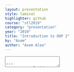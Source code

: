 ```yaml
---
layout: presentation
style: laminal
highlighter: github
course: "stl2019"
category: "presentation"
year: "2019"
title: "Introduction to OOP 2"
by: "Asem"
author: "Asem Alaa"
---
```


<textarea id="source">

---
## Output of this tutorial

1. Constructors
1. Default arguments
1. Const-correctness in OOP
1. Template classes and template functions
1. Access modifiers
1. Enum types

---
## Constructors

```c++
struct Point
{
    double x;
    double y;
};
```

--
### Old ways to create `Point`

--

```c++
Point p1{ 1, 1}; // Uniform initialization (C++11)
```

--

```c++
Point p2 = {0 , 0}; // Initialization list
```

--

```c++
Point p3; // Random values for x and y members of p3
p3.x = 2.5;
p3.y = 3.5;
```

--
#### Limitations

--

* Not flexible, not clever.

---

#### Consider the following cases

--

```c++
// You need the two members initialized with `2`
// without explicitly repeating the value
Point p{2}; // Invalid.
```

--

```c++
// You need the members to automatically initialized
// with zeros when you declare `p` as following
Point p; // p.x and p.y have random values :(
```

---

#### Solution

--

##### Constructors

--

* Constructors are _special methods (members)_.
* have _special declaration syntax_:

--

1. They must have the **same name** of the `struct`/`class`.
--
1. They don't return and are exempted from using `void` as a return type.

---

### Declaration

```c++
struct Point
{
    double x;
    double y;
};
```

---

### Declaration (cont'd)

```c++
struct Point
{
    double x;
    double y;

    // Default constructor. Takes no argument.
    Point()
    {
    }

    // Constructor 2. Takes one argument.
    Point( double v )
    {
    }

    // Constructor 3. Takes two argument
    Point( double u, double v)
    {
    }
};
```

---

### Declaration (cont'd)

```c++
struct Point
{
    double x;
    double y;

    // Default constructor. Solves case 1
    Point()
    {
        x = 0;
        y = 0;
    }

    // Constructor 2. Solves case 2.
    Point( double v )
    {
        x = v;
        y = v;
    }

    // Constructor 3. Solved case 3.
    Point( double u, double v)
    {
        x = u;
        y = v;
    }
};
```

---

### Calling the constructor

--

#### Default constructor

```c++
Point p1; // Default constructor called. Now p1.x and p1.y equal zero.
```

--

#### Custom constructor 2 (one argument)

```c++
Point p2( 1.0 ); // Constructor 2 called. Now p2.x and p2.y equal 1.0.
```

--

#### Custom constructor 3 (two arguments)

```c++
Point p3( 0, 1 ); // Constructor 3 called. p3.x equals 0 and p3.y equals 1.
```

--

#### Other calling syntax

```c++
Point p4 = Point( 3.0 ); // Alternative way to call the constructor.
Point *p5 = new Point( 3 , 2 ); // Heap allocation.
```

---

## Default arguments

--

### Example

```c++
void printLL( const IntLL &l )
{
    auto *current = l.head;
    while( current != nullptr )
    {
        std::cout << current->data << "->";
        current = current->next;
    }
}
```

--

```c++
//prints
element1->element2->element3->....
```

---

## Default arguments (cont'd)

--

### Example (cont'd)

```c++
void printLL( const IntLL &l , const std::string &sep )
{
    auto *current = l.head;
    while( current != nullptr )
    {
        std::cout << current->data << sep;
        current = current->next;
    }
}
```

`sep` might be any `std::string` e.g: (`"->"`), (`"*"`), (`"-"`), (`" "`), (`":"`), (`""`).

---

#### Results

--
* .green[we added more control on the function]
--
* .red[more control sometimes complicates (bad usability)]

---

### Solution: default arguments

--
```c++
void printLL( const IntLL &l , const std::string &sep = "->" )
{
    auto *current = l.head;
    while( current != nullptr )
    {
        std::cout << current->data << sep;
        current = current->next;
    }
}
```

--

```c++
// assume primes is `IntLL` and contains 2, 3, 5, 7

printLL( primes , "->"); // prints: 2->3->5->7
printLL( primes ); // prints: 2->3->5->7
printLL( primes , " -> "); // prints: 2 -> 3 -> 5 -> 7
printLL( primes , ":"); // prints: 2:3:5:7
printLL( primes , "\n"); // prints: ???
```

---

### Constructor default arguments

Remember

--
* constructors special member methods.
--
* but they are methods.

--
```c++
struct Point
{
    Point( double u = 0, double v = 0)
    {
        x = u;
        y = v;
    }

    double x;
    double y;
};
```

--
1. provide no arguments:
--
  * `x` and `y` will be initialized with zeros.
--
1. provide a single argument:
--
  * `x` will be initialized with `u` and `y` with zero.
--
1. provide two arguments: 
--
  * both `x` and `y` get initialized with `u` and `v`.

---

## Const-correctness

### Example

Recall the following functions that works on the `IntegerLL` from *Week 5* notes:

```c++
int front( const IntegerLL &list )
{
    // Logic
}

int back( const IntegerLL &list )
{
    // Logic
}

bool isEmpty( const IntegerLL &list )
{
    // Logic
}

void printAll( const IntegerLL &list )
{
    // Logic
}
```

---

## Const-correctness (cont'd)

### Example (cont'd)

What if we them as methods?

---
```c++
struct IntegerLL
{
    int front()
    {
        // Logic
    }

    int back()
    {
        // Logic
    }

    bool isEmpty()
    {
        // Logic
    }

    void printAll()
    {
        // Logic
    }

    // default constructor.
    IntegerLL()
    {
        front = nullptr;
    }

    IntegerNode *front;
};
```

---
* **But how to guarantee constness?!** 
* Or how to make sure that these methods are not going to miss up with our linked list?

---

## Const-correctness (cont'd)

### Example (cont'd)

--
#### Solution

--
Very simple, just add `const` after the function declaration line!

---
```c++
struct IntegerLL
{
    int front() const
    {
        // Logic
    }

    int back() const
    {
        // Logic
    }

    bool isEmpty() const
    {
        // Logic
    }

    void printAll() const
    {
        // Logic
    }

    // default constructor.
    IntegerLL()
    {
        front = nullptr;
    }

    IntegerNode *front;
};
```

---

## Introduction to Templates

--

### Problem

--

* We extremely violated the **DRY** principle in the last assignment
* You were asked to provide a linked list implementation of the following types:

1. `char`.
2. `std::string`.
3. `Patient` (defined in `custom_types.hpp`)
4. `Point` (defined in `custom_types.hpp`).
5. `double`.
6. `int`.

---
So what we did is:

* implementing linked list for `char`.
--
* Copy the implementation 5 times and replace each `char` with the new type!

--

#### Results

1. Hard to fix bugs.
1. Lengthy code!
1. Redundant (+80% redundancy).

---

## Introduction to Templates

--

### Solution: template classes

--

* Single implementation for all types.

---

Consider what we did in `CharsLL`:

```c++
struct CharNode
{
    char data;
    CharNode *next;

    // default constructor.
    Node()
    {
        next = nullptr;
    }

    // when user provides a value for data member, or both.
    Node( char value, Node *nextPtr = nullptr )
    {
        next = nextPtr;
        data = value;
    }
};

struct CharsLL
{
    // The compiler will generate a default constructor that initialize head.
    CharNode *head = nullptr;
};
```

---

Consider what we did in `CharsLL`:


```c++
void insertFront( CharsLL &list , char data )
{
// Logic
}

void insertBack( CharsLL &list, char data )
{
// Logic
}

void removeFront( CharsLL &list )
{
// Logic
}

void removeBack( CharsLL &list )
{
// Logic
}
```

--
* And the their counterparts in other types: `int`, `std::string`,... etc.

---
#### Question

--
* How to kill the redundancy?

--
#### Idea

* let `T` represents the type of interest.
* So `T` can be `char`, `int`, `std::string` and so on.

---

## Introduction to Templates

### Solution: template classes

#### First step: templetize the `struct`

---

##### Before

```c++
struct CharNode
{
    char data;
    CharNode *next;

    // default constructor.
    CharNode()
    {
        next = nullptr;
    }

    // when user provides a value for data member, or both.
    CharNode( char value, Node *nextPtr = nullptr )
    {
        next = nextPtr;
        data = value;
    }
};

struct CharsLL
{
    // The compiler will generate a default constructor that initialize head.
    CharNode *head = nullptr;
};
```

---

##### Now

```c++
struct Node
{
    T data;
    Node *next;

        // default constructor.
    Node()
    {
        next = nullptr;
    }

    // when user provides a value for data member, or both.
    Node( T value, Node *nextPtr = nullptr )
    {
        next = nextPtr;
        data = value;
    }
};

struct LL
{
    Node< T > *head = nullptr;
};
```

--
* .red[But the compiler doesn't know what `T` is].
--
* **How to declare a template type T**.

---

##### Now

We will just add (`template < typename T >`)

```c++
template< typename T> // HERE
struct Node
{
    Node() // default constructor.
    {
        next = nullptr;
    }

    Node( T value, Node *nextPtr = nullptr )
    {
        next = nextPtr;
        data = value;
    }

    T data;
    Node *next;
};

template< typename T> // HERE
struct LL
{
    Node< T > *head = nullptr;
};
```

---

## Introduction to Templates

### Solution: template classes

--
* `Node` and `LL` are template types (not complete types).
--
* To get them complete:
--
  * `Node<char>`, `Node<int>`, `Node<std::string>`.
  * `LL<char>`, `LL<int>`, `LL<std::string>`.

---

## Introduction to Templates

### Solution: template classes

---
So our functions that work on linked list of characters should now be:

```c++
void insertFront( LL<char> &list , char data )
{

}

void insertBack( LL<char> &list, char data )
{

}

void removeFront( LL<char> &list )
{

}

void removeBack( LL<char> &list )
{

}
```

--
* We now .green[killed the redundancy of the `struct`]
--
* .red[but functions still redundant for other types]: `LL<std::string>`, `LL<Patient>`, `LL<Point>`, `LL<double>`, `LL<int>`.
--
* Fortunately, we can also templetize the functions!

---

## Introduction to Templates

### Solution: template classes

#### Second step: templetize the functions

--
templetize the functions: let `T` be type of interest.

--
```c++
void insertFront( LL< T > &list , T data )
{

}

void insertBack( LL< T > &list, T data )
{

}

void removeFront( LL< T > &list )
{

}

void removeBack( LL< T > &list )
{

}
```

---

* Again! the compiler doesn't know what `T` is!
--
* Compiler already know that `LL` is a template `struct`,
--
* But what particular `T` to use.
--
* We either:
--
  1. .red[Redundant solution]: call it as `LL< char >`, `LL<std::string>`, ...etc.
--
  1. .red[DRY solution]: declare that `T` is template type, i.e functions are now type agnostic.

---

## Introduction to Templates

### Solution: template classes

#### Second step: templetize the functions


```c++
template< typename T>
void insertFront( LL< T > &list , T data )
{

}

template< typename T>
void insertBack( LL< T > &list, T data )
{

}

template< typename T>
void removeFront( LL< T > &list )
{

}

template< typename T>
void removeBack( LL< T > &list )
{

}
```

---

#### Final template solution


```c++
template< typename T>
struct Node
{
    Node() // default constructor.
    { /* Logic */ }

    Node( T value, Node *nextPtr = nullptr )
    { /* Logic */ }

    T data;
    Node *next;
};

template< typename T>
struct LL
{
    Node< T > *head = nullptr;
};

template< typename T>
void insertFront( LL< T > &list , T data )
{ /* Logic */ }

template< typename T>
void insertBack( LL< T > &list, T data )
{ /* Logic */ }
...
```

---

## Introduction to Templates

### Solution: template classes

#### Client part (add to your glossary)

```c++
LL<int> lli;
insertFront( lli, 2 );

LL<char> llc;
insertFront( llc, 'A');
```

---

#### Client part (add to your glossary)

If you don't like using much `<>` in the main function, you can use aliases instead.

--
```c++
#include "member1.hpp"

// perfect DRY solution!
using CharsLL = LL< char >; // Done 16% of the assignment
using IntegersLL = LL< int >; // Done 32% of the assignment
using StringsLL = LL<std::string>; // Done 50% of the assignment
using PatientsLL = LL<Patient>; // Done 66% of the assignment
using PointsLL = LL<Point>; // Done 83% of the assignment
using DoublesLL = LL<double>; // Done 100% of the assignment

int main()
{
    IntegersLL lli;
    insertFront( lli, 2 );

    CharsLL llc;
    insertFront( llc, 'A');
}
```

---

#### Template + OOP

Instead of:

--
```c++
template< typename T>
struct Node
{
    Node() // default constructor.
    { /* Logic */ }

    Node( T value, Node *nextPtr = nullptr )
    { /* Logic */ }

    T data;
    Node *next;
};

template< typename T>
struct LL
{
    Node< T > *head = nullptr;
};

template< typename T>
void insertFront( LL< T > &list , T data )
{ /* Logic */ }

template< typename T>
void insertBack( LL< T > &list, T data )
{ /* Logic */ }
...
```

---
#### Template + OOP

Now (realize the .green[benign side-effect]):

--
```c++
template< typename T>
struct Node
{
    Node() // default constructor.
    { /* Logic */ }

    Node( T value, Node *nextPtr = nullptr )
    { /* Logic */ }

    T data;
    Node *next;
};

template< typename T>
struct LL
{
    Node< T > *head = nullptr;

    void insertFront( T data )
    { /* Logic */ }

    void insertBack( T data )
    { /* Logic */}
    // No need to declare T as template parameter for each method.
};
```

---

#### Template + OOP: Client part

--
```c++
#include "member1.hpp"

// perfect DRY solution!
using CharsLL = LL< char >; // Done 16% of the assignment
using IntegersLL = LL< int >; // Done 32% of the assignment
using StringsLL = LL<std::string>; // Done 50% of the assignment
using PatientsLL = LL<Patient>; // Done 66% of the assignment
using PointsLL = LL<Point>; // Done 83% of the assignment
using DoublesLL = LL<double>; // Done 100% of the assignment

int main()
{
    IntegersLL lli;
    lli.insertFront( 2 );

    CharsLL llc;
    llc.insertFront('A');
}
```

---
## Access modifiers

### The problem

--
* .red[We are not yet completely safe with **const-correctness**.]
--
* Imagine the following **client code**:

--
```c++
#include "member1.hpp"

// perfect DRY solution!
using CharsLL = LL< char >; // Done 16% of the assignment
using IntegersLL = LL< int >; // Done 32% of the assignment

int main()
{
    IntegersLL lli;
    lli.insertFront( 2 );
    lli.head = nullptr; // Ruined the linked list.

    CharsLL llc;
    llc.insertFront('A');
    llc.head = 20; // Much worse!
}
```

--
* How to protect sensitive members like `head`?

---
## Access modifiers

--
### Solution

--
We need to use at least two access modifiers to avoid such problem:

--
1. `public`: to make the members accessible outside.
--
1. `private`: to make the members only accessible by **internal members**.

---

```c++
template< typename T>
struct LL
{
    // Public or private?
    Node< T > *head = nullptr;

    // Public or private?
    void insertFront( T data )
    { /* Logic */ }

    // Public or private?
    void insertBack( T data )
    { /* Logic */}
    // No need to declare T as template parameter for each method.
};
```

---

```c++
template< typename T>
struct LL
{
private:
    Node< T > *head = nullptr;

public:
    void insertFront( T data )
    { /* Logic */ }


    void insertBack( T data )
    { /* Logic */}
    // No need to declare T as template parameter for each method.
};
```

---
#### Now we are safe!

--
```c++
#include "member1.hpp"

// perfect DRY solution!
using CharsLL = LL< char >; // Done 16% of the assignment
using IntegersLL = LL< int >; // Done 32% of the assignment

int main()
{
    IntegersLL lli;
    lli.insertFront( 2 );
    lli.head = nullptr; // Compiler error!

    CharsLL llc;
    llc.insertFront('A');
    llc.head = 20; // Compiler error!
}
```

---
### `struct` vs `class`

--
```c++
template< typename T>
class LL
{
private:
    Node< T > *head = nullptr;

public:
    void insertFront( T data )
    { /* Logic */ }


    void insertBack( T data )
    { /* Logic */}
    // No need to declare T as template parameter for each method.
};
```

---
### `struct` vs `class`

The only difference is:

* `class` members are private by default.
* `struct` members are public by default.

---
## Enum class

### The problem

--
```c++
struct Patient
{
    int id;
    std::string firstName;
    std::string lastName;
    int age;
    char sex; // 'm' or 'f'
};
```

--
Let's first make constructor for this class.

---
## Enum class

### The problem


```c++
struct Patient
{
    int id;
    std::string firstName;
    std::string lastName;
    int age;
    char sex; // 'm' or 'f'

    Patient( int vId, 
             const std::string &fname, 
             const std::string &lname, 
             int vAge,
             char vSex )
    {
        id = vId;
        firstName = fname;
        lastName = lastName;
        age = vAge;
        sex = vSex;
    }
};
```

---
## Enum class

### The problem


```c++
struct Patient
{
    int id;
    std::string firstName;
    std::string lastName;
    int age;
    char sex; // 'm' or 'f'

    Patient( int vId, 
             const std::string &fname, 
             const std::string &lname, 
             int vAge,
             char vSex )
    { /* Initialization */ }
};
```

--
* `sex` can have any of the 256 possible value.
--
* we made heuristic assumption that `'f'` represents female and `'m'` represents male.
--
* vulnerable to bugs.

---
## Enum class

### The solution

--
* New tailored class for `sex`.

```c++
enum class Sex
{
    Male,
    Female
};
```

---
## Enum class

### The solution

```c++
struct Patient
{
    int id;
    std::string firstName;
    std::string lastName;
    int age;
    char sex; // 'm' or 'f'

    Patient( int vId, 
             const std::string &fname, 
             const std::string &lname, 
             int vAge,
             char vSex )
    { /* Initialization */ }
};
```

---
## Enum class

### The solution

```c++
struct Patient
{
    int id;
    std::string firstName;
    std::string lastName;
    int age;
    Sex sex; // `Sex::Male` or `Sex::Female`

    Patient( int vId, 
             const std::string &fname, 
             const std::string &lname, 
             int vAge,
             Sex vSex )
    { /* Initialization */ }
};
```

---
## Enum class

### The solution


```c++
Patient p( 2, "Mostafa", "Mohamed", 60, Sex::Male );
```


---
## Self-reading

* Destructors
* [Learn C++](https://www.learncpp.com/)

</textarea>
